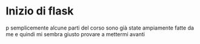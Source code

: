 # Inizio di flask

p semplicemente alcune parti del corso sono già state ampiamente fatte da me e quindi mi sembra giusto provare a mettermi avanti
